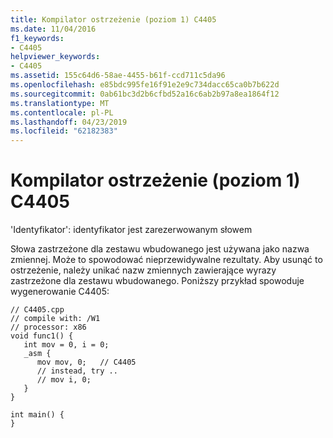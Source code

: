 ```yaml
---
title: Kompilator ostrzeżenie (poziom 1) C4405
ms.date: 11/04/2016
f1_keywords:
- C4405
helpviewer_keywords:
- C4405
ms.assetid: 155c64d6-58ae-4455-b61f-ccd711c5da96
ms.openlocfilehash: e85bdc995fe16f91e2e9c734dacc65ca0b7b622d
ms.sourcegitcommit: 0ab61bc3d2b6cfbd52a16c6ab2b97a8ea1864f12
ms.translationtype: MT
ms.contentlocale: pl-PL
ms.lasthandoff: 04/23/2019
ms.locfileid: "62182383"
---
```

# <a name="compiler-warning-level-1-c4405"></a>Kompilator ostrzeżenie (poziom 1) C4405

'Identyfikator': identyfikator jest zarezerwowanym słowem

Słowa zastrzeżone dla zestawu wbudowanego jest używana jako nazwa zmiennej. Może to spowodować nieprzewidywalne rezultaty. Aby usunąć to ostrzeżenie, należy unikać nazw zmiennych zawierające wyrazy zastrzeżone dla zestawu wbudowanego. Poniższy przykład spowoduje wygenerowanie C4405:

```
// C4405.cpp
// compile with: /W1
// processor: x86
void func1() {
   int mov = 0, i = 0;
   _asm {
      mov mov, 0;   // C4405
      // instead, try ..
      // mov i, 0;
   }
}

int main() {
}
```